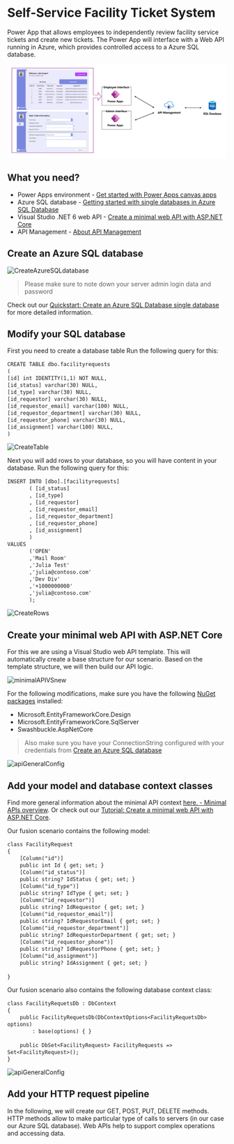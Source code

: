 # Self-Service Facility Ticket System

Power App that allows employees to independently review facility service tickets and create new tickets. The Power App will interface with a Web API running in Azure, which provides controlled access to a Azure SQL database.

![Solution Overview](https://github.com/juliajuju93/Self-Service-Facility-Ticket-System/blob/main/pictures/architecture.png)

## What you need?
* Power Apps environment - [Get started with Power Apps canvas apps](https://docs.microsoft.com/en-us/learn/modules/get-started-with-powerapps/)
* Azure SQL database - [Getting started with single databases in Azure SQL Database](https://docs.microsoft.com/en-us/azure/azure-sql/database/quickstart-content-reference-guide?view=azuresql)
* Visual Studio .NET 6 web API - [Create a minimal web API with ASP.NET Core](https://docs.microsoft.com/en-us/aspnet/core/tutorials/min-web-api?view=aspnetcore-6.0&tabs=visual-studio)
* API Management - [About API Management](https://docs.microsoft.com/en-us/azure/api-management/api-management-key-concepts)

## Create an Azure SQL database
![CreateAzureSQLdatabase](https://github.com/juliajuju93/Self-Service-Facility-Ticket-System/blob/main/pictures/createAzureSQLDatabase.gif)

> Please make sure to note down your server admin login data and password

Check out our [Quickstart: Create an Azure SQL Database single database](https://docs.microsoft.com/en-us/azure/azure-sql/database/single-database-create-quickstart?view=azuresql&tabs=azure-portal) for more detailed information.

## Modify your SQL database
First you need to create a database table
Run the following query for this:
```
CREATE TABLE dbo.facilityrequests
(
[id] int IDENTITY(1,1) NOT NULL,
[id_status] varchar(30) NULL,
[id_type] varchar(30) NULL,
[id_requestor] varchar(30) NULL,
[id_requestor_email] varchar(100) NULL,
[id_requestor_department] varchar(30) NULL,
[id_requestor_phone] varchar(30) NULL,
[id_assignment] varchar(100) NULL,
)
```
![CreateTable](https://github.com/juliajuju93/Self-Service-Facility-Ticket-System/blob/main/pictures/createtable.gif)

Next you will add rows to your database, so you will have content in your database.
Run the following query for this:
```
INSERT INTO [dbo].[facilityrequests]
       ( [id_status]
       , [id_type]
       , [id_requestor]
       , [id_requestor_email]
       , [id_requestor_department]
       , [id_requestor_phone]
       , [id_assignment]
       )
VALUES
       ('OPEN'
       ,'Mail Room'
       ,'Julia Test'
       ,'julia@contoso.com'
       ,'Dev Div'
       ,'+1000000000'
       ,'julia@contoso.com'
       );
```
![CreateRows](https://github.com/juliajuju93/Self-Service-Facility-Ticket-System/blob/main/pictures/addRows.gif)

## Create your minimal web API with ASP.NET Core 
For this we are using a Visual Studio web API template. This will automatically create a base structure for our scenario. Based on the template structure, we will then build our API logic.

![minimalAPIVSnew](https://github.com/juliajuju93/Self-Service-Facility-Ticket-System/blob/main/pictures/minimalAPIVSnew.gif)

For the following modifications, make sure you have the following [NuGet packages](https://docs.microsoft.com/en-us/aspnet/core/tutorials/min-web-api?view=aspnetcore-6.0&tabs=visual-studio#add-nuget-packages) installed:
* Microsoft.EntityFrameworkCore.Design
* Microsoft.EntityFrameworkCore.SqlServer
* Swashbuckle.AspNetCore

> Also make sure you have your ConnectionString configured with your credentials from [Create an Azure SQL database](https://github.com/juliajuju93/Self-Service-Facility-Ticket-System#create-an-azure-sql-database)

![apiGeneralConfig](https://github.com/juliajuju93/Self-Service-Facility-Ticket-System/blob/main/pictures/apiGeneralConfig.gif)

## Add your model and database context classes
Find more general information about the minimal API context [here. - Minimal APIs overview](https://docs.microsoft.com/en-us/aspnet/core/fundamentals/minimal-apis?view=aspnetcore-6.0). Or check out our [Tutorial: Create a minimal web API with ASP.NET Core](https://docs.microsoft.com/en-us/aspnet/core/tutorials/min-web-api?view=aspnetcore-6.0&tabs=visual-studio).

Our fusion scenario contains the following model:
```
class FacilityRequest
{
    [Column("id")]
    public int Id { get; set; }
    [Column("id_status")]
    public string? IdStatus { get; set; }
    [Column("id_type")]
    public string? IdType { get; set; }
    [Column("id_requestor")]
    public string? IdRequestor { get; set; }
    [Column("id_requestor_email")]
    public string? IdRequestorEmail { get; set; }
    [Column("id_requestor_department")]
    public string? IdRequestorDepartment { get; set; }
    [Column("id_requestor_phone")]
    public string? IdRequestorPhone { get; set; }
    [Column("id_assignment")]
    public string? IdAssignment { get; set; }

}
```

Our fusion scenario also contains the following database context class:
```
class FacilityRequetsDb : DbContext
{
    public FacilityRequetsDb(DbContextOptions<FacilityRequetsDb> options)
        : base(options) { }

    public DbSet<FacilityRequest> FacilityRequests => Set<FacilityRequest>();
}
```
![apiGeneralConfig](https://github.com/juliajuju93/Self-Service-Facility-Ticket-System/blob/main/pictures/apiGeneralConfig.gif)


## Add your HTTP request pipeline
In the following, we will create our GET, POST, PUT, DELETE methods. HTTP methods allow to make particular type of calls to servers (in our case our Azure SQL database). Web APIs help to support complex operations and accessing data.